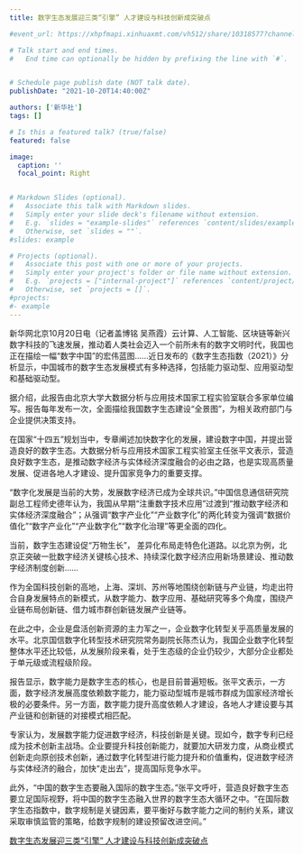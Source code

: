```yaml
---
title: 数字生态发展迎三类“引擎” 人才建设与科技创新成突破点

#event_url: https://xhpfmapi.xinhuaxmt.com/vh512/share/10318577?channel=weixin

# Talk start and end times.
#   End time can optionally be hidden by prefixing the line with `#`.


# Schedule page publish date (NOT talk date).
publishDate: "2021-10-20T14:40:00Z"

authors: ['新华社']
tags: []

# Is this a featured talk? (true/false)
featured: false

image:
  caption: ''
  focal_point: Right


# Markdown Slides (optional).
#   Associate this talk with Markdown slides.
#   Simply enter your slide deck's filename without extension.
#   E.g. `slides = "example-slides"` references `content/slides/example-slides.md`.
#   Otherwise, set `slides = ""`.
#slides: example

# Projects (optional).
#   Associate this post with one or more of your projects.
#   Simply enter your project's folder or file name without extension.
#   E.g. `projects = ["internal-project"]` references `content/project/deep-learning/index.md`.
#   Otherwise, set `projects = []`.
#projects:
#- example
---
```


新华网北京10月20日电（记者盖博铭 吴燕霞）云计算、人工智能、区块链等新兴数字科技的飞速发展，推动着人类社会迈入一个前所未有的数字文明时代，我国也正在描绘一幅“数字中国”的宏伟蓝图……近日发布的《数字生态指数（2021）》分析显示，中国城市的数字生态发展模式有多种选择，包括能力驱动型、应用驱动型和基础驱动型。

据介绍，此报告由北京大学大数据分析与应用技术国家工程实验室联合多家单位编写。报告每年发布一次，全面描绘我国数字生态建设“全景图”，为相关政府部门与企业提供决策支持。

在国家“十四五”规划当中，专章阐述加快数字化的发展，建设数字中国，并提出营造良好的数字生态。大数据分析与应用技术国家工程实验室主任张平文表示，营造良好数字生态，是推动数字经济与实体经济深度融合的必由之路，也是实现高质量发展、促进各地人才建设、提升国家竞争力的重要支撑。

“数字化发展是当前的大势，发展数字经济已成为全球共识。”中国信息通信研究院副总工程师史德年认为，我国从早期“注重数字技术应用”过渡到“推动数字经济和实体经济深度融合”；从强调“数字产业化”“产业数字化”的两化转变为强调“数据价值化”“数字产业化”“产业数字化”“数字化治理”等更全面的四化。

当前，数字生态建设促“万物生长”， 差异化布局走特色化道路。以北京为例，北京正突破一批数字经济关键核心技术、持续深化数字经济应用新场景建设、推动数字经济制度创新……

作为全国科技创新的高地，上海、深圳、苏州等地围绕创新链与产业链，均走出符合自身发展特点的新模式，从数字能力、数字应用、基础研究等多个角度，围绕产业链布局创新链、借力城市群创新链发展产业链等。

在此之中，企业是盘活创新资源的主力军之一，企业数字化转型关乎高质量发展的水平。北京国信数字化转型技术研究院常务副院长陈杰认为，我国企业数字化转型整体水平还比较低，从发展阶段来看，处于生态级的企业仍较少，大部分企业都处于单元级或流程级阶段。

报告显示，数字能力是数字生态的核心，也是目前普遍短板。张平文表示，一方面，数字经济发展高度依赖数字能力，能力驱动型城市是城市群成为国家经济增长极的必要条件。另一方面，数字能力提升高度依赖人才建设，各地人才建设要与其产业链和创新链的对接模式相匹配。

专家认为，发展数字能力促进数字经济，科技创新是关键。现如今，数字专利已经成为技术创新主战场。企业要提升科技创新能力，就要加大研发力度，从商业模式创新走向原创技术创新，通过数字化转型进行能力提升和价值重构，促进数字经济与实体经济的融合，加快“走出去”，提高国际竞争水平。

此外，“中国的数字生态要融入国际的数字生态。”张平文呼吁，营造良好数字生态要立足国际视野，将中国的数字生态融入世界的数字生态大循环之中。“在国际数字生态指数中，数字规制是关键因素，要平衡好与数字能力之间的制约关系，建议采取审慎监管的策略，给数字规制的建设预留改进空间。”


 

[数字生态发展迎三类“引擎” 人才建设与科技创新成突破点](https://xhpfmapi.xinhuaxmt.com/vh512/share/10330791?channel=weixin) 